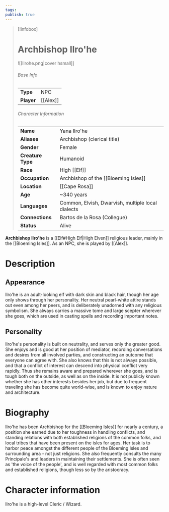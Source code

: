 ```yaml
---
tags: 
publish: true
---
```

> [!infobox]  
> # Archbishop Ilro'he 
> ![[Ilrohe.png|cover hsmall]]  
> ###### Base Info
> | | |  
> |---|---|  
> | **Type** | NPC |
> | **Player** | [[Alex]] |
> ###### Character Information  
> | | |  
> |---|---|  
> | **Name** | Yana Ilro'he |
> | **Aliases** | Archbishop (clerical title) |
> | **Gender** | Female | 
> | **Creature Type** | Humanoid |
> | **Race** | High [[Elf]] |  
> | **Occupation** | Archbishop of the [[Bloeming Isles]] |  
> | **Location** | [[Cape Rosa]] |
> | **Age** | ~340 years |
> | **Languages** | Common, Elvish, Dwarvish, multiple local dialects |
> | **Connections** | Bartos de la Rosa (Collegue) |
> | **Status** | Alive |

**Archbishop Ilro'he** is a [[Elf#High Elf|High Elven]] religious leader, mainly in the [[Bloeming Isles]]. As an NPC, she is played by [[Alex]].
# Description
## Appearance
Ilro'he is an adult-looking elf with dark skin and black hair, though her age only shows through her personality. Her neutral pearl-white attire stands out even among her peers, and is deliberately unadorned with any religious symbolism. She always carries a massive tome and large scepter wherever she goes, which are used in casting spells and recording important notes.
## Personality
Ilro'he's personality is built on neutrality, and serves only the greater good. She enjoys and is good at her position of mediator, recording conversations and desires from all involved parties, and constructing an outcome that everyone can agree with. She also knows that this is not always possible, and that a conflict of interest can descend into physical conflict very rapidly. Thus she remains aware and prepared wherever she goes, and is tough both on the outside, as well as on the inside. It is not publicly known whether she has other interests besides her job, but due to frequent traveling she has become quite world-wise, and is known to enjoy nature and architecture.
# Biography
Ilro'he has been Archbishop for the [[Bloeming Isles]] for nearly a century, a position she earned due to her toughness in handling conflicts, and standing relations with both established religions of the common folks, and local tribes that have been present on the isles for ages. Her task is to harbor peace amongst the different people of the Bloeming Isles and surrounding area - not just religions. She also frequently consults the many Principale's and leaders in maintaining their settlements. She is often seen as 'the voice of the people', and is well regarded with most common folks and established religions, though less so by the aristocracy.
# Character information
Ilro'he is a high-level Cleric / Wizard.